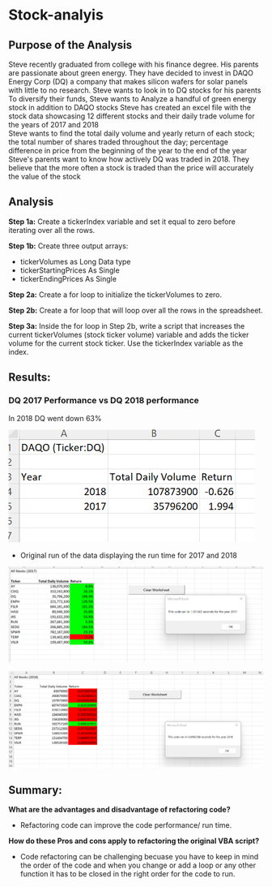 # Stock-analyis
## Purpose of the Analysis 
Steve recently graduated from college with his finance degree.
His parents are passionate about green energy. 
They have decided to invest in DAQO Energy Corp (DQ)  a company that makes silicon wafers for solar panels with little to no research. 
Steve wants to look in to DQ stocks for his parents
To diversify their funds, Steve wants to Analyze a handful of green energy stock in addition to DAQO stocks
Steve has created an excel file with the stock data showcasing 12 different stocks and their daily trade volume for the years of 2017 and 2018  
Steve wants to find the total daily volume and yearly return of each stock; the total number of shares traded throughout the day; percentage difference in price from the beginning of the year to the end of the year
Steve's parents want to know how actively DQ was traded in 2018. They believe that the more often a stock is traded than the price will accurately the value of the stock



## Analysis 

**Step 1a:**
Create a tickerIndex variable and set it equal to zero before iterating over all the rows. 

**Step 1b:**
Create three output arrays:
  * tickerVolumes as Long Data type 
  * tickerStartingPrices As Single 
  * tickerEndingPrices As Single 
  
**Step 2a:**
Create a for loop to initialize the tickerVolumes to zero.

**Step 2b:**
Create a for loop that will loop over all the rows in the spreadsheet.

**Step 3a:**
Inside the for loop in Step 2b, write a script that increases the current tickerVolumes (stock ticker volume) variable and adds the ticker volume for the current stock ticker.
Use the tickerIndex variable as the index.

## Results:
### DQ 2017 Performance vs   DQ 2018 performance

In 2018 DQ went down 63%

![image](https://github.com/Raellenalos/Stock-analyis/blob/main/Resources/DQ%20Analysis%202017%20vs%202018.png)

* Original run of the data displaying the run time for 2017 and 2018

![image](https://github.com/Raellenalos/Stock-analyis/blob/main/Resources/All%20Stocks%202017.png)

![image](https://github.com/Raellenalos/Stock-analyis/blob/main/Resources/All%20stocks%202018.png)


## Summary: 

 **What are the advantages and disadvantage of refactoring code?**
 
 * Refactoring code can improve the code performance/ run time.
 
 **How do these Pros and cons apply to refactoring the original VBA script?**
 
* Code refactoring can be challenging becuase you have to keep in mind the order of the code and when you change or add a loop or any other function it has to be closed in the right order for the code to run.
